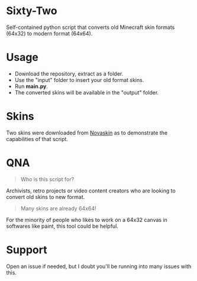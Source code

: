 # Sixty-Two
Self-contained python script that converts old Minecraft skin formats (64x32) to modern format (64x64).

# Usage
- Download the repository, extract as a folder.
- Use the "input" folder to insert your old format skins.
- Run **main.py**.
- The converted skins will be available in the "output" folder.

# Skins
Two skins were downloaded from [Novaskin](https://minecraft.novaskin.me/) as to demonstrate the capabilities of that script.

# QNA
> Who is this script for?

Archivists, retro projects or video content creators who are looking to convert old skins to new format.
> Many skins are already 64x64!

For the minority of people who likes to work on a 64x32 canvas in softwares like paint, this tool could be helpful.

# Support
Open an issue if needed, but I doubt you'll be running into many issues with this.
